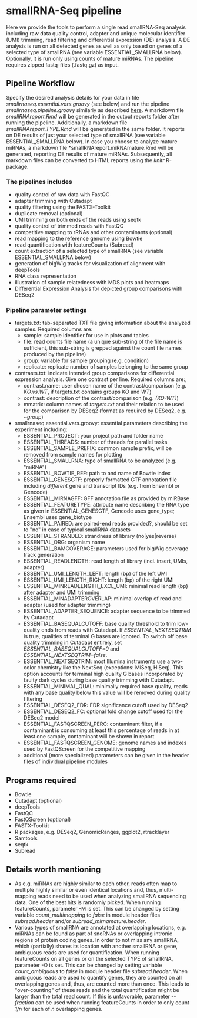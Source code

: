 # smallRNA-Seq pipeline
Here we provide the tools to perform a single read smallRNA-Seq analysis including raw data quality control, adapter and unique molecular identifier (UMI) trimming, read filtering and differential expression (DE) analysis. A DE analysis is run on all detected genes as well as only based on genes of a selected type of smallRNA (see variable ESSENTIAL_SMALLRNA below). Optionally, it is run only using counts of mature miRNAs. The pipeline requires zipped fastq-files (.fastq.gz) as input.


## Pipeline Workflow
Specify the desired analysis details for your data in file *smallrnaseq.essential.vars.groovy* (see below) and run the pipeline *smallrnaseq.pipeline.groovy* similarly as described [here](https://gitlab.rlp.net/imbforge/NGSpipe2go/-/blob/master/README.md). A markdown file *smallRNAreport.Rmd* will be generated in the output reports folder after running the pipeline. Additionally, a markdown file *smallRNAreport.TYPE.Rmd* will be generated in the same folder. It reports on DE results of just your selected type of smallRNA (see variable ESSENTIAL_SMALLRNA below). In case you choose to analyze mature miRNAs, a markdown file *smallRNAreport.miRNAmature.Rmd will be generated, reporting DE results of mature miRNAs. Subsequently, all markdown files can be converted to HTML reports using the *knitr* R-package.


### The pipelines includes
- quality control of raw data with FastQC
- adapter trimming with Cutadapt
- quality filtering using the FASTX-Toolkit
- duplicate removal (optional)
- UMI trimming on both ends of the reads using seqtk
- quality control of trimmed reads with FastQC
- competitive mapping to rRNAs and other contaminants (optional)
- read mapping to the reference genome using Bowtie
- read quantification with featureCounts (Subread)
- count extraction of a selected type of smallRNA (see variable ESSENTIAL_SMALLRNA below)
- generation of bigWig tracks for visualization of alignment with deepTools
- RNA class representation
- illustration of sample relatedness with MDS plots and heatmaps
- Differential Expression Analysis for depicted group comparisons with DESeq2


### Pipeline parameter settings
- targets.txt: tab-separated TXT file giving information about the analyzed samples. Required columns are:
  - sample: sample identifier for use in plots and tables
  - file: read counts file name (a unique sub-string of the file name is sufficient, this sub-string is grepped against the count file names produced by the pipeline) 
  - group: variable for sample grouping (e.g. condition)
  - replicate: replicate number of samples belonging to the same group
- contrasts.txt: indicate intended group comparisons for differential expression analysis. Give one contrast per line. Required columns are:, 
  - contrast.name: user chosen name of the contrast/comparison (e.g. *KO.vs.WT*, if targets.txt contains groups *KO* and *WT*)
  - contrast: description of the contrast/comparison (e.g. *(KO-WT)*)
  - mmatrix: column names of *targets.txt* and their relation to be used for the comparison by DESeq2 (format as required by DESeq2, e.g. *~group*)
- smallrnaseq.essential.vars.groovy: essential parameters describing the experiment including: 
  - ESSENTIAL_PROJECT: your project path and folder name
  - ESSENTIAL_THREADS: number of threads for parallel tasks
  - ESSENTIAL_SAMPLE_PREFIX: common sample prefix, will be removed from sample names for plotting
  - ESSENTIAL_SMALLRNA: type of smallRNA to be analyzed (e.g. "miRNA")
  - ESSENTIAL_BOWTIE_REF: path to and name of Bowtie index
  - ESSENTIAL_GENESGTF: properly formatted GTF annotation file including *different* gene and transcript IDs (e.g. from Ensembl or Gencode)
  - ESSENTIAL_MIRNAGFF: GFF annotation file as provided by miRBase
  - ESSENTIAL_FEATURETYPE: attribute name describing the RNA type as given in ESSENTIAL_GENESGTF, Gencode uses gene_type; Ensembl uses gene_biotype
  - ESSENTIAL_PAIRED: are paired-end reads provided?, should be set to "no" in case of typical smallRNA datasets
  - ESSENTIAL_STRANDED: strandness of library (no|yes|reverse)
  - ESSENTIAL_ORG: organism name
  - ESSENTIAL_BAMCOVERAGE: parameters used for bigWig coverage track generation 
  - ESSENTIAL_READLENGTH: read length of library  (incl. insert, UMIs, adapter)
  - ESSENTIAL_UMI_LENGTH_LEFT: length (bp) of the left UMI
  - ESSENTIAL_UMI_LENGTH_RIGHT: length (bp) of the right UMI
  - ESSENTIAL_MINREADLENGTH_EXCL_UMI: minimal read length (bp) after adapter and UMI trimming
  - ESSENTIAL_MINADAPTEROVERLAP: minimal overlap of read and adapter (used for adapter trimming)
  - ESSENTIAL_ADAPTER_SEQUENCE: adapter sequence to be trimmed by Cutadapt
  - ESSENTIAL_BASEQUALCUTOFF: base quality threshold to trim low-quality ends from reads with Cutadapt. If *ESSENTIAL_NEXTSEQTRIM* is true, qualities of terminal G bases are ignored. To switch off base quality trimming in Cutadapt entirely, set *ESSENTIAL_BASEQUALCUTOFF=0* and *ESSENTIAL_NEXTSEQTRIM=false*.
  - ESSENTIAL_NEXTSEQTRIM: most Illumina instruments use a two-color chemistry like the NextSeq (exceptions: MiSeq, HiSeq). This option accounts for terminal high quality G bases incorporated by faulty dark cycles during base quality trimming with Cutadapt.
  - ESSENTIAL_MINIMAL_QUAL: minimally required base quality, reads with any base quality below this value will be removed during quality filtering
  - ESSENTIAL_DESEQ2_FDR: FDR significance cutoff used by DESeq2
  - ESSENTIAL_DESEQ2_FC: optional fold change cutoff used for the DESeq2 model
  - ESSENTIAL_FASTQSCREEN_PERC: contaminant filter, if a contaminant is consuming at least this percentage of reads in at least one sample, contaminant will be shown in report 
  - ESSENTIAL_FASTQSCREEN_GENOME: genome names and indexes used by FastQScreen for the competitive mapping
  - additional (more specialized) parameters can be given in the header files of individual pipeline modules 


## Programs required
- Bowtie
- Cutadapt (optional)
- deepTools
- FastQC
- FastQScreen (optional)
- FASTX-Toolkit
- R packages, e.g. DESeq2, GenomicRanges, ggplot2, rtracklayer
- Samtools
- seqtk
- Subread


## Details worth mentioning

- As e.g. miRNAs are highly similar to each other, reads often map to multiple highly similar or even identical locations and, thus, multi-mapping reads need to be used when analyzing smallRNA sequencing data. One of the best hits is randomly picked. When running featureCounts, parameter -M is set. This can be changed by setting variable *count_multimapping* to *false* in module header files *subread.header* and/or *subread_mirnamature.header*.
- Various types of smallRNA are annotated at overlapping locations, e.g. miRNAs can be found as part of snoRNAs or overlapping intronic regions of protein coding genes. In order to not miss any smallRNA, which (partially) shares its location with another smallRNA or gene, ambiguous reads are used for quantification. When running featureCounts on all genes or on the selected TYPE of smallRNA, parameter -O is set. This can be changed by setting variable *count_ambiguous* to *false* in module header file *subread.header*. When ambiguous reads are used to quantify genes, they are counted on all overlapping genes and, thus, are counted more than once. This leads to "over-counting" of these reads and the total quantification might be larger than the total read count. If this is unfavorable, parameter *--fraction* can be used when running featureCounts in order to only count *1/n* for each of *n* overlapping genes.


